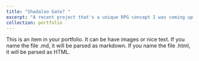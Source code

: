 ```yaml
---
title: "Shadaloo Gate? "
excerpt: "A recent project that's a unique RPG concept I was coming up with, similar to Undertale, made in GameMaker:Studio. Eager to add more content to it sometime...<br/><img src='/images/Shadaloo/shadalooGate_001.png'>"
collection: portfolio
---
```


This is an item in your portfolio. It can be have images or nice text. If you name the file .md, it will be parsed as markdown. If you name the file .html, it will be parsed as HTML. 
